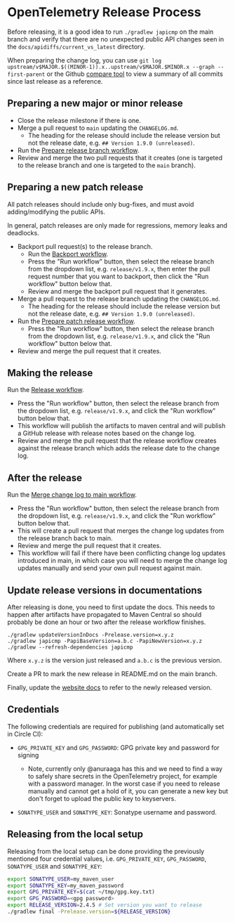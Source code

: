 # OpenTelemetry Release Process

Before releasing, it is a good idea to run `./gradlew japicmp` on the main branch
and verify that there are no unexpected public API changes seen in the `docs/apidiffs/current_vs_latest`
directory.

When preparing the change log, you can use
`git log upstream/v$MAJOR.$((MINOR-1)).x..upstream/v$MAJOR.$MINOR.x --graph --first-parent`
or the Github [compare tool](https://github.com/open-telemetry/opentelemetry-java/compare/)
to view a summary of all commits since last release as a reference.

## Preparing a new major or minor release

* Close the release milestone if there is one.
* Merge a pull request to `main` updating the `CHANGELOG.md`.
  * The heading for the release should include the release version but not the release date, e.g.
  `## Version 1.9.0 (unreleased)`.
* Run the [Prepare release branch workflow](https://github.com/open-telemetry/opentelemetry-java/actions/workflows/prepare-release-branch.yml).
* Review and merge the two pull requests that it creates
  (one is targeted to the release branch and one is targeted to the `main` branch).

## Preparing a new patch release

All patch releases should include only bug-fixes, and must avoid adding/modifying the public APIs.

In general, patch releases are only made for regressions, memory leaks and deadlocks.

* Backport pull request(s) to the release branch.
  * Run the [Backport workflow](https://github.com/open-telemetry/opentelemetry-java/actions/workflows/backport.yml).
  * Press the "Run workflow" button, then select the release branch from the dropdown list,
    e.g. `release/v1.9.x`, then enter the pull request number that you want to backport,
    then click the "Run workflow" button below that.
  * Review and merge the backport pull request that it generates.
* Merge a pull request to the release branch updating the `CHANGELOG.md`.
  * The heading for the release should include the release version but not the release date, e.g.
  `## Version 1.9.0 (unreleased)`.
* Run the [Prepare patch release workflow](https://github.com/open-telemetry/opentelemetry-java/actions/workflows/prepare-patch-release.yml).
  * Press the "Run workflow" button, then select the release branch from the dropdown list,
    e.g. `release/v1.9.x`, and click the "Run workflow" button below that.
* Review and merge the pull request that it creates.

## Making the release

Run the [Release workflow](https://github.com/open-telemetry/opentelemetry-java/actions/workflows/release.yml).

* Press the "Run workflow" button, then select the release branch from the dropdown list,
  e.g. `release/v1.9.x`, and click the "Run workflow" button below that.
* This workflow will publish the artifacts to maven central and will publish a GitHub release
  with release notes based on the change log.
* Review and merge the pull request that the release workflow creates against the release branch
  which adds the release date to the change log.

## After the release

Run the [Merge change log to main workflow](https://github.com/open-telemetry/opentelemetry-java/actions/workflows/merge-change-log-to-main.yml).

* Press the "Run workflow" button, then select the release branch from the dropdown list,
  e.g. `release/v1.9.x`, and click the "Run workflow" button below that.
* This will create a pull request that merges the change log updates from the release branch
  back to main.
* Review and merge the pull request that it creates.
* This workflow will fail if there have been conflicting change log updates introduced in main,
  in which case you will need to merge the change log updates manually and send your own pull
  request against main.

## Update release versions in documentations

After releasing is done, you need to first update the docs. This needs to happen after artifacts have propagated
to Maven Central so should probably be done an hour or two after the release workflow finishes.

```
./gradlew updateVersionInDocs -Prelease.version=x.y.z
./gradlew japicmp -PapiBaseVersion=a.b.c -PapiNewVersion=x.y.z
./gradlew --refresh-dependencies japicmp
```

Where `x.y.z` is the version just released and `a.b.c` is the previous version.

Create a PR to mark the new release in README.md on the main branch.

Finally, update the [website docs][] to refer to the newly released version.

[website docs]: https://github.com/open-telemetry/opentelemetry.io/tree/main/content/en/docs/instrumentation/java

## Credentials

The following credentials are required for publishing (and automatically set in Circle CI):

* `GPG_PRIVATE_KEY` and `GPG_PASSWORD`: GPG private key and password for signing
  - Note, currently only @anuraaga has this and we need to find a way to safely share secrets in the
    OpenTelemetry project, for example with a password manager. In the worst case if you need to
    release manually and cannot get a hold of it, you can generate a new key but don't forget to
    upload the public key to keyservers.

* `SONATYPE_USER` and `SONATYPE_KEY`: Sonatype username and password.

## Releasing from the local setup

Releasing from the local setup can be done providing the previously mentioned four credential values, i.e.
`GPG_PRIVATE_KEY`, `GPG_PASSWORD`, `SONATYPE_USER` and `SONATYPE_KEY`:

```sh
export SONATYPE_USER=my_maven_user
export SONATYPE_KEY=my_maven_password
export GPG_PRIVATE_KEY=$(cat ~/tmp/gpg.key.txt)
export GPG_PASSWORD=<gpg password>
export RELEASE_VERSION=2.4.5 # Set version you want to release
./gradlew final -Prelease.version=${RELEASE_VERSION}
```
